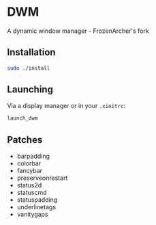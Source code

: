 # DWM
A dynamic window manager - FrozenArcher's fork

## Installation

```bash
sudo ./install
```

## Launching

Via a display manager or in your `.xinitrc`:

```bash
launch_dwm
```

## Patches

* barpadding
* colorbar
* fancybar
* preserveonrestart
* status2d
* statuscmd
* statuspadding
* underlinetags
* vanitygaps
